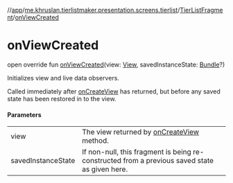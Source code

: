 //[app](../../../index.md)/[me.khruslan.tierlistmaker.presentation.screens.tierlist](../index.md)/[TierListFragment](index.md)/[onViewCreated](on-view-created.md)

# onViewCreated

open override fun [onViewCreated](on-view-created.md)(view: [View](https://developer.android.com/reference/kotlin/android/view/View.html), savedInstanceState: [Bundle](https://developer.android.com/reference/kotlin/android/os/Bundle.html)?)

Initializes view and live data observers.

Called immediately after [onCreateView](on-create-view.md) has returned, but before any saved state has been restored in to the view.

#### Parameters

| | |
|---|---|
| view | The view returned by [onCreateView](on-create-view.md) method. |
| savedInstanceState | If non-null, this fragment is being re-constructed from a previous saved state as given here. |
